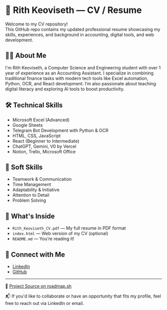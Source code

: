 # 📄 Rith Keoviseth — CV / Resume

Welcome to my CV repository!  
This GitHub repo contains my updated professional resume showcasing my skills, experiences, and background in accounting, digital tools, and web development.

## 👨‍💼 About Me

I'm Rith Keoviseth, a Computer Science and Engineering student with over 1 year of experience as an Accounting Assistant. I specialize in combining traditional finance tasks with modern tech tools like Excel automation, Python, OCR, and React development. I’m also passionate about teaching digital literacy and exploring AI tools to boost productivity.

## 🛠️ Technical Skills
- Microsoft Excel (Advanced)
- Google Sheets
- Telegram Bot Development with Python & OCR
- HTML, CSS, JavaScript
- React (Beginner to Intermediate)
- ChatGPT, Gemini, V0 by Vercel
- Notion, Trello, Microsoft Office

## 📌 Soft Skills
- Teamwork & Communication
- Time Management
- Adaptability & Initiative
- Attention to Detail
- Problem Solving

## 📂 What's Inside
- `Rith_Keoviseth_CV.pdf` — My full resume in PDF format
- `index.html` — Web version of my CV (optional)
- `README.md` — You’re reading it!

## 🔗 Connect with Me
- [LinkedIn](https://www.linkedin.com/in/rith-keo-viseth-42a851341/)
- [GitHub](https://github.com/Viseth404)

---
🔗 [Project Source on roadmap.sh](https://roadmap.sh/projects/single-page-cv)

📬 If you'd like to collaborate or have an opportunity that fits my profile, feel free to reach out via LinkedIn or email.

